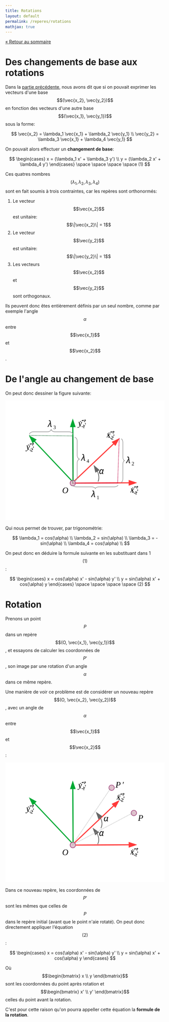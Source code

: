```yaml
---
title: Rotations
layout: default
permalink: /reperes/rotations
mathjax: true
---
```


[&laquo; Retour au sommaire](/reperes)

# Des changements de base aux rotations

Dans la [partie précédente](/reperes/changements), nous avons dit que si on pouvait exprimer
les vecteurs d'une base $$(\vec{x_2}, \vec{y_2})$$ en fonction des vecteurs d'une autre base
$$(\vec{x_1}, \vec{y_1})$$ sous la forme:

$$
\vec{x_2} = \lambda_1 \vec{x_1} + \lambda_2 \vec{y_1} \\
\vec{y_2} = \lambda_3 \vec{x_1} + \lambda_4 \vec{y_1} 
$$

On pouvait alors effectuer un **changement de base**:

$$
\begin{cases}
x = (\lambda_1 x' + \lambda_3 y') \\
y = (\lambda_2 x' + \lambda_4 y')
\end{cases}
\space \space \space \space (1)
$$

Ces quatres nombres $$(\lambda_1, \lambda_2, \lambda_3, \lambda_4)$$ sont en fait soumis à trois contraintes,
car les repères sont orthonormés:

1. Le vecteur $$\vec{x_2}$$ est unitaire: $$\|\vec{x_2}\| = 1$$
2. Le vecteur $$\vec{y_2}$$ est unitaire: $$\|\vec{y_2}\| = 1$$
3. Les vecteurs $$\vec{x_2}$$ et $$\vec{y_2}$$ sont orthogonaux.

Ils peuvent donc êtes entièrement définis par un seul nombre, comme par exemple l'angle $$\alpha$$ entre
$$\vec{x_1}$$ et $$\vec{x_2}$$.

# De l'angle au changement de base

On peut donc dessiner la figure suivante:

<div class="text-center">
    <img src="/assets/imgs/2bases_lambdas.svg" />
</div>

Qui nous permet de trouver, par trigonométrie:

$$
\lambda_1 = cos(\alpha) \\
\lambda_2 = sin(\alpha) \\
\lambda_3 = -sin(\alpha) \\
\lambda_4 = cos(\alpha) \\
$$

On peut donc en déduire la formule suivante en les substituant dans 1 $$(1)$$:

$$
\begin{cases}
x = cos(\alpha) x' - sin(\alpha) y' \\
y = sin(\alpha) x' + cos(\alpha) y
\end{cases}
\space \space \space \space (2)
$$

# Rotation

Prenons un point $$P$$ dans un repère $$(O, \vec{x_1}, \vec{y_1})$$, et essayons de calculer les coordonnées
de $$P'$$, son image par une rotation d'un angle $$\alpha$$ dans ce même repère.

Une manière de voir ce problème est de considérer un nouveau repère $$(O, \vec{x_2}, \vec{y_2})$$, avec un
angle de $$\alpha$$ entre $$\vec{x_1}$$ et $$\vec{x_2}$$:

<div class="text-center">
    <img src="/assets/imgs/rotation.svg" />
</div>

Dans ce nouveau repère, les coordonnées de $$P'$$ sont les mêmes que celles de $$P$$ dans le repère initial
(avant que le point n'aie rotaté). On peut donc directement appliquer l'équation $$(2)$$:

$$
\begin{cases}
x = cos(\alpha) x' - sin(\alpha) y' \\
y = sin(\alpha) x' + cos(\alpha) y
\end{cases}
$$

Où $$\begin{bmatrix} x \\ y \end{bmatrix}$$ sont les coordonnées du point après rotation et
$$\begin{bmatrix} x' \\ y' \end{bmatrix}$$ celles du point avant la rotation.

C'est pour cette raison qu'on pourra appeller cette équation la **formule de la rotation**.